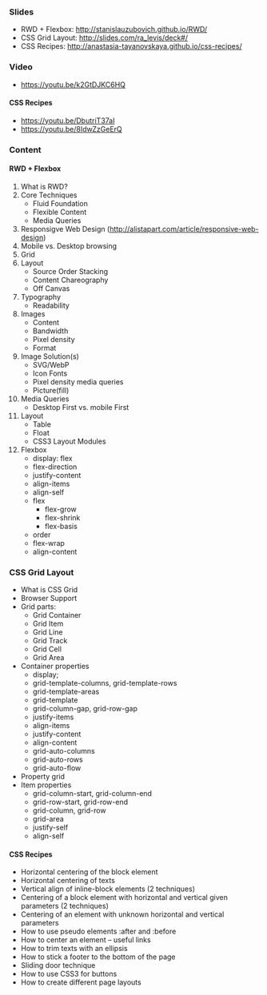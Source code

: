 
### Slides

- RWD + Flexbox: http://stanislauzubovich.github.io/RWD/
- CSS Grid Layout: http://slides.com/ra_levis/deck#/
- CSS Recipes: http://anastasia-tayanovskaya.github.io/css-recipes/

### Video
- https://youtu.be/k2GtDJKC6HQ
#### CSS Recipes
- https://youtu.be/DbutriT37aI
- https://youtu.be/8IdwZzGeErQ

### Content

#### RWD + Flexbox
1. What is RWD?
2. Core Techniques
	* Fluid Foundation
	* Flexible Content
	* Media Queries
3. Responsigve Web Design (http://alistapart.com/article/responsive-web-design)
4. Mobile vs. Desktop browsing
5. Grid
6. Layout
	* Source Order Stacking
	* Content Chareography
	* Off Canvas
7. Typography
	* Readability
8. Images
	* Content
	* Bandwidth
	* Pixel density
	* Format
9. Image Solution(s)
	* SVG/WebP
	* Icon Fonts
	* Pixel density media queries
	* Picture(fill)
10. Media Queries
	* Desktop First vs. mobile First
11. Layout
	* Table
	* Float
	* CSS3 Layout Modules
12. Flexbox
	* display: flex
	* flex-direction
	* justify-content
	* align-items
	* align-self
	* flex
		* flex-grow
		* flex-shrink
		* flex-basis
	* order
	* flex-wrap
	* align-content
	
### CSS Grid Layout
- What is CSS Grid
- Browser Support
- Grid parts:
    - Grid Container
    - Grid Item
    - Grid Line
    - Grid Track
    - Grid Cell
    - Grid Area
- Container properties
    - display;
    - grid-template-columns, grid-template-rows
    - grid-template-areas
    - grid-template
    - grid-column-gap, grid-row-gap
    - justify-items
    - align-items
    - justify-content
    - align-content
    - grid-auto-columns
    - grid-auto-rows
    - grid-auto-flow
- Property grid
- Item properties
    - grid-column-start, grid-column-end
    - grid-row-start, grid-row-end
    - grid-column, grid-row
    - grid-area
    - justify-self
    - align-self
    
#### CSS Recipes
- Horizontal centering of the block element
- Horizontal centering of texts
- Vertical align of inline-block elements (2 techniques)
- Centering of a block element with horizontal and vertical given parameters (2 techniques)
- Centering of an element with unknown horizontal and vertical parameters
- How to use pseudo elements :after and :before
- How to center an element – useful links
- How to trim texts with an ellipsis
- How to stick a footer to the bottom of the page
- Sliding door technique
- How to use CSS3 for buttons
- How to create different page layouts
